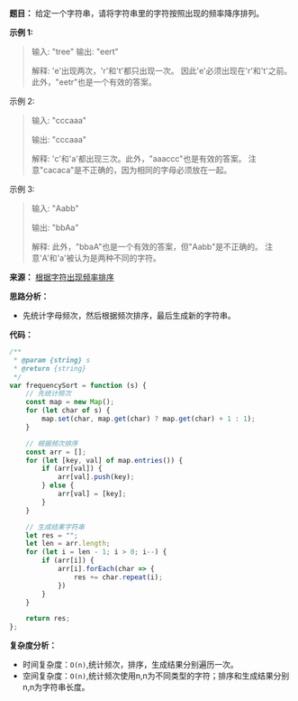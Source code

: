 **题目：**
给定一个字符串，请将字符串里的字符按照出现的频率降序排列。

**示例 1:**
> 输入:
> "tree"
> 输出:
> "eert"
> 
> 解释:
> 'e'出现两次，'r'和't'都只出现一次。
> 因此'e'必须出现在'r'和't'之前。此外，"eetr"也是一个有效的答案。

示例 2:
> 输入:
> "cccaaa"
> 
> 输出:
> "cccaaa"
> 
> 解释:
> 'c'和'a'都出现三次。此外，"aaaccc"也是有效的答案。
> 注意"cacaca"是不正确的，因为相同的字母必须放在一起。

示例 3:
> 输入:
> "Aabb"
> 
> 输出:
> "bbAa"
> 
> 解释:
> 此外，"bbaA"也是一个有效的答案，但"Aabb"是不正确的。
> 注意'A'和'a'被认为是两种不同的字符。


**来源：** [根据字符出现频率排序](https://leetcode-cn.com/problems/sort-characters-by-frequency)

**思路分析：**
- 先统计字母频次，然后根据频次排序，最后生成新的字符串。

**代码：**
```javascript
/**
 * @param {string} s
 * @return {string}
 */
var frequencySort = function (s) {
    // 先统计频次
    const map = new Map();
    for (let char of s) {
        map.set(char, map.get(char) ? map.get(char) + 1 : 1);
    }

    // 根据频次排序
    const arr = [];
    for (let [key, val] of map.entries()) {
        if (arr[val]) {
            arr[val].push(key);
        } else {
            arr[val] = [key];
        }
    }

    // 生成结果字符串
    let res = "";
    let len = arr.length;
    for (let i = len - 1; i > 0; i--) {
        if (arr[i]) {
            arr[i].forEach(char => {
                res += char.repeat(i);
            })
        }
    }

    return res;
};
```

**复杂度分析：**
- 时间复杂度：`O(n)`,统计频次，排序，生成结果分别遍历一次。
- 空间复杂度：`O(n)`,统计频次使用n,n为不同类型的字符；排序和生成结果分别n,n为字符串长度。